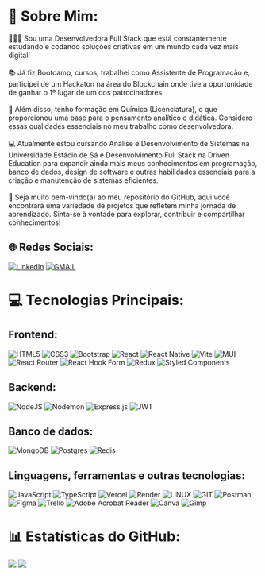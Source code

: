 # 💫 Sobre Mim:
🙋🏻‍♀️ Sou uma Desenvolvedora Full Stack que está constantemente estudando e codando soluções criativas em um mundo cada vez mais digital! <br><br>📚 Já fiz Bootcamp, cursos, trabalhei como Assistente de Programação e, participei de um Hackaton na área do Blockchain onde tive a oportunidade de ganhar o 1º lugar de um dos patrocinadores.<br><br>🧪 Além disso, tenho formação em Química (Licenciatura), o que proporcionou uma base para o pensamento analítico e didática. Considero essas qualidades essenciais no meu trabalho como desenvolvedora.<br><br>💻 Atualmente estou cursando Análise e Desenvolvimento de Sistemas na Universidade Estácio de Sá e Desenvolvimento Full Stack na Driven Education para expandir ainda mais meus conhecimentos em programação, banco de dados, design de software e outras habilidades essenciais para a criação e manutenção de sistemas eficientes.<br><br>🚀 Seja muito bem-vindo(a) ao meu repositório do GitHub, aqui você encontrará uma variedade de projetos que refletem minha jornada de aprendizado. Sinta-se à vontade para explorar, contribuir e compartilhar conhecimentos! 


## 🌐 Redes Sociais:
[![LinkedIn](https://img.shields.io/badge/LinkedIn-%230077B5.svg?logo=linkedin&logoColor=white)](https://www.linkedin.com/in/julianapereira-dev/)
[![GMAIL](https://img.shields.io/badge/Gmail-D14836?logo=gmail&logoColor=white)](julianapereira.dev@gmail.com) 

# 💻 Tecnologias Principais:
## Frontend:
![HTML5](https://img.shields.io/badge/html5-%23E34F26.svg?style=flat&logo=html5&logoColor=white) ![CSS3](https://img.shields.io/badge/css3-%231572B6.svg?style=flat&logo=css3&logoColor=white) ![Bootstrap](https://img.shields.io/badge/bootstrap-%238511FA.svg?style=flat&logo=bootstrap&logoColor=white) ![React](https://img.shields.io/badge/react-%2320232a.svg?style=flat&logo=react&logoColor=%2361DAFB) ![React Native](https://img.shields.io/badge/react_native-%2320232a.svg?style=flat&logo=react&logoColor=%2361DAFB) ![Vite](https://img.shields.io/badge/vite-%23646CFF.svg?style=flat&logo=vite&logoColor=white) ![MUI](https://img.shields.io/badge/MUI-%230081CB.svg?style=flat&logo=mui&logoColor=white) ![React Router](https://img.shields.io/badge/React_Router-CA4245?style=flat&logo=react-router&logoColor=white) ![React Hook Form](https://img.shields.io/badge/React%20Hook%20Form-%23EC5990.svg?style=flat&logo=reacthookform&logoColor=white) ![Redux](https://img.shields.io/badge/redux-%23593d88.svg?style=flat&logo=redux&logoColor=white) ![Styled Components](https://img.shields.io/badge/styled--components-DB7093?style=flat&logo=styled-components&logoColor=white)

## Backend:
![NodeJS](https://img.shields.io/badge/node.js-6DA55F?style=flat&logo=node.js&logoColor=white) ![Nodemon](https://img.shields.io/badge/NODEMON-%23323330.svg?style=flat&logo=nodemon&logoColor=%BBDEAD) ![Express.js](https://img.shields.io/badge/express.js-%23404d59.svg?style=flat&logo=express&logoColor=%2361DAFB) ![JWT](https://img.shields.io/badge/JWT-black?style=flat&logo=JSON%20web%20tokens)

## Banco de dados:
![MongoDB](https://img.shields.io/badge/MongoDB-%234ea94b.svg?style=flat&logo=mongodb&logoColor=white) ![Postgres](https://img.shields.io/badge/postgres-%23316192.svg?style=flat&logo=postgresql&logoColor=white) ![Redis](https://img.shields.io/badge/redis-%23DD0031.svg?style=flat&logo=redis&logoColor=white)

## Linguagens, ferramentas e outras tecnologias:
![JavaScript](https://img.shields.io/badge/javascript-%23323330.svg?style=flat&logo=javascript&logoColor=%23F7DF1E) ![TypeScript](https://img.shields.io/badge/typescript-%23007ACC.svg?style=flat&logo=typescript&logoColor=white) ![Vercel](https://img.shields.io/badge/vercel-%23000000.svg?style=flat&logo=vercel&logoColor=white) ![Render](https://img.shields.io/badge/Render-%46E3B7.svg?style=flat&logo=render&logoColor=white) ![LINUX](https://img.shields.io/badge/Linux-FCC624?style=flat&logo=linux&logoColor=black) ![GIT](https://img.shields.io/badge/Git-fc6d26?style=flat&logo=git&logoColor=white) ![Postman](https://img.shields.io/badge/Postman-FF6C37?style=flat&logo=postman&logoColor=white) ![Figma](https://img.shields.io/badge/figma-%23F24E1E.svg?style=flat&logo=figma&logoColor=white) ![Trello](https://img.shields.io/badge/Trello-%23026AA7.svg?style=flat&logo=Trello&logoColor=white) ![Adobe Acrobat Reader](https://img.shields.io/badge/Adobe%20Acrobat%20Reader-EC1C24.svg?style=flat&logo=Adobe%20Acrobat%20Reader&logoColor=white) ![Canva](https://img.shields.io/badge/Canva-%2300C4CC.svg?style=flat&logo=Canva&logoColor=white)  ![Gimp](https://img.shields.io/badge/Gimp-657D8B?style=flat&logo=gimp&logoColor=FFFFFF)   

# 📊 Estatísticas do GitHub:
![](https://github-readme-stats.vercel.app/api?username=julianapereiradev&theme=dark&hide_border=true&include_all_commits=true&count_private=false) ![](https://github-readme-streak-stats.herokuapp.com/?user=julianapereiradev&theme=dark&hide_border=true)<br/>

<!-- Proudly created with GPRM ( https://gprm.itsvg.in ) -->

